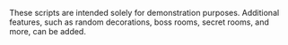 These scripts are intended solely for demonstration purposes. Additional features, such as random decorations, boss rooms, secret rooms, and more, can be added.
